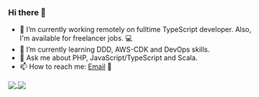 ### Hi there 👋

- 🔭 I’m currently working remotely on fulltime TypeScript developer. Also, I'm available for freelancer jobs. 💻
- 🌱 I’m currently learning DDD, AWS-CDK and DevOps skills.
- 💬 Ask me about PHP, JavaScript/TypeScript and Scala.
- 📫 How to reach me: [Email](hi.iam.toan.nguyen@gmail.com) 🙋


<a href="https://github.com/nguyentoanit/">
  <img align="center" src="https://github-readme-stats.vercel.app/api?username=nguyentoanit&theme=highcontrast&show_icons=true&hide_border=false&count_private=true&include_all_commits=true" />
</a>
<a href="https://github.com/nguyentoanit/">
  <img align="center" src="https://github-readme-stats.vercel.app/api/top-langs/?username=nguyentoanit&theme=highcontrast&layout=compact&hide_border=false&count_private=true" />
</a>
